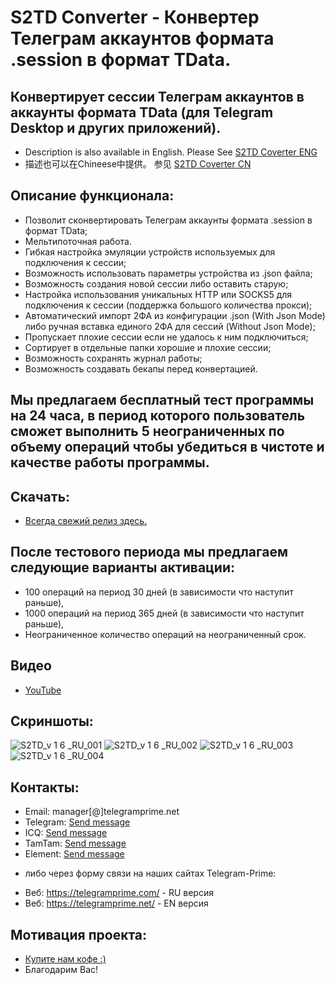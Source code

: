 # S2TD Converter - Конвертер Телеграм аккаунтов формата .session в формат TData.
## Конвертирует сессии Телеграм аккаунтов в аккаунты формата TData (для Telegram Desktop и других приложений).
 
 * Description is also available in English. Please See [S2TD Coverter ENG](https://github.com/telegram-prime/)
 * 描述也可以在Chineese中提供。 参见 [S2TD Coverter CN](https://github.com/telegram-prime/Telegram-Session-to-TData-Converter-CN)


## Описание функционала:
 - Позволит сконвертировать Телеграм аккаунты формата .session в формат TData;
 - Мельтипоточная работа.
 - Гибкая настройка эмуляции устройств используемых для подключения к сессии;
 - Возможность использовать параметры устройства из .json файла;
 - Возможность создания новой сессии либо оставить старую;
 - Настройка использования уникальных HTTP или SOCKS5 для подключения к сессии (поддержка большого количества прокси);
 - Автоматический импорт 2ФА из конфигурации .json (With Json Mode) либо ручная вставка единого 2ФА для сессий (Without Json Mode);
 - Пропускает плохие сессии если не удалось к ним подключиться;
 - Сортирует в отдельные папки хорошие и плохие сессии;
 - Возможность сохранять журнал работы;
 - Возможность создавать бекапы перед конвертацией.


## Мы предлагаем бесплатный тест программы на 24 часа, в период которого пользователь сможет выполнить 5 неограниченных по объему операций чтобы убедиться в чистоте и качестве работы программы.

## Скачать:
 - [Всегда свежий релиз здесь.](https://github.com/telegram-prime/Telegram-Session-to-TData-Converter/releases/latest)

## После тестового периода мы предлагаем следующие варианты активации: 
- 100 операций на период 30 дней (в зависимости что наступит раньше),
- 1000 операций на период 365 дней (в зависимости что наступит раньше),
- Неограниченное количество операций на неограниченный срок.


## Видео
- [YouTube](https://youtu.be/CkEJTBAZ9pc)


## Скриншоты:

![S2TD_v 1 6 _RU_001](https://github.com/telegram-prime/Telegram-Session-to-TData-Converter-RU/assets/94137664/c58f5483-b351-4f67-8191-53799094b1ea) ![S2TD_v 1 6 _RU_002](https://github.com/telegram-prime/Telegram-Session-to-TData-Converter-RU/assets/94137664/ba5fe612-ec85-494b-b0a2-0859ebf6adac)
![S2TD_v 1 6 _RU_003](https://github.com/telegram-prime/Telegram-Session-to-TData-Converter-RU/assets/94137664/6ac0db5a-0ae3-42d8-88a2-84d6d2a51a86) ![S2TD_v 1 6 _RU_004](https://github.com/telegram-prime/Telegram-Session-to-TData-Converter-RU/assets/94137664/8079444c-49dd-439f-958a-ae1fc9ea0afd)


##  Контакты:
- Email:    manager[@]telegramprime.net
- Telegram: [Send message](https://telegramprime.com/telegram-contact)
- ICQ:      [Send message](https://telegramprime.com/icq-contact)
- TamTam:   [Send message](https://telegramprime.com/tamtam-contact)
- Element:  [Send message](https://telegramprime.com/element-contact)

* либо через форму связи на наших сайтах Telegram-Prime:
- Веб: https://telegramprime.com/ - RU версия
- Веб: https://telegramprime.net/ - EN версия


## Мотивация проекта:
* [Купите нам кофе :)](https://nowpayments.io/donation/telegramprime)
* Благодарим Вас!
